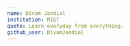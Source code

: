 ```yaml
---
name: Divam Jandial 
institution: MIET
quote: Learn everyday from everything.
github_user: DivamJandial
---
```

